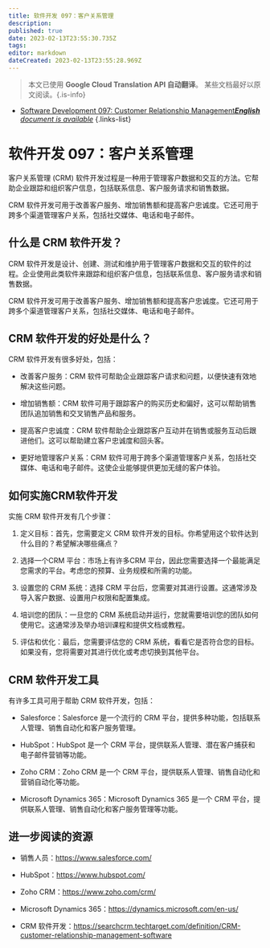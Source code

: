 ```yaml
---
title: 软件开发 097：客户关系管理
description: 
published: true
date: 2023-02-13T23:55:30.735Z
tags: 
editor: markdown
dateCreated: 2023-02-13T23:55:28.969Z
---
```


> 本文已使用 **Google Cloud Translation API 自动翻译**。
某些文档最好以原文阅读。{.is-info}



- [Software Development 097: Customer Relationship Management***English** document is available*](/en/Knowledge-base/Software-Development/Learning/software-development-097-customer-relationship-management)
{.links-list}


# 软件开发 097：客户关系管理

客户关系管理 (CRM) 软件开发过程是一种用于管理客户数据和交互的方法。它帮助企业跟踪和组织客户信息，包括联系信息、客户服务请求和销售数据。

CRM 软件开发可用于改善客户服务、增加销售额和提高客户忠诚度。它还可用于跨多个渠道管理客户关系，包括社交媒体、电话和电子邮件。

## 什么是 CRM 软件开发？

CRM 软件开发是设计、创建、测试和维护用于管理客户数据和交互的软件的过程。企业使用此类软件来跟踪和组织客户信息，包括联系信息、客户服务请求和销售数据。

CRM 软件开发可用于改善客户服务、增加销售额和提高客户忠诚度。它还可用于跨多个渠道管理客户关系，包括社交媒体、电话和电子邮件。

## CRM 软件开发的好处是什么？

CRM 软件开发有很多好处，包括：

- 改善客户服务：CRM 软件可帮助企业跟踪客户请求和问题，以便快速有效地解决这些问题。

- 增加销售额：CRM 软件可用于跟踪客户的购买历史和偏好，这可以帮助销售团队追加销售和交叉销售产品和服务。

- 提高客户忠诚度：CRM 软件帮助企业跟踪客户互动并在销售或服务互动后跟进他们。这可以帮助建立客户忠诚度和回头客。

- 更好地管理客户关系：CRM 软件可用于跨多个渠道管理客户关系，包括社交媒体、电话和电子邮件。这使企业能够提供更加无缝的客户体验。

## 如何实施CRM软件开发

实施 CRM 软件开发有几个步骤：

1. 定义目标：首先，您需要定义 CRM 软件开发的目标。你希望用这个软件达到什么目的？希望解决哪些痛点？

2. 选择一个CRM 平台：市场上有许多CRM 平台，因此您需要选择一个最能满足您需求的平台。考虑您的预算、业务规模和所需的功能。

3. 设置您的 CRM 系统：选择 CRM 平台后，您需要对其进行设置。这通常涉及导入客户数据、设置用户权限和配置集成。

4. 培训您的团队：一旦您的 CRM 系统启动并运行，您就需要培训您的团队如何使用它。这通常涉及举办培训课程和提供文档或教程。

5. 评估和优化：最后，您需要评估您的 CRM 系统，看看它是否符合您的目标。如果没有，您将需要对其进行优化或考虑切换到其他平台。

## CRM 软件开发工具

有许多工具可用于帮助 CRM 软件开发，包括：

- Salesforce：Salesforce 是一个流行的 CRM 平台，提供多种功能，包括联系人管理、销售自动化和客户服务管理。

- HubSpot：HubSpot 是一个 CRM 平台，提供联系人管理、潜在客户捕获和电子邮件营销等功能。

- Zoho CRM：Zoho CRM 是一个 CRM 平台，提供联系人管理、销售自动化和营销自动化等功能。

- Microsoft Dynamics 365：Microsoft Dynamics 365 是一个 CRM 平台，提供联系人管理、销售自动化和客户服务管理等功能。

## 进一步阅读的资源

- 销售人员：https://www.salesforce.com/

- HubSpot：https://www.hubspot.com/

- Zoho CRM：https://www.zoho.com/crm/

- Microsoft Dynamics 365：https://dynamics.microsoft.com/en-us/

- CRM 软件开发：https://searchcrm.techtarget.com/definition/CRM-customer-relationship-management-software